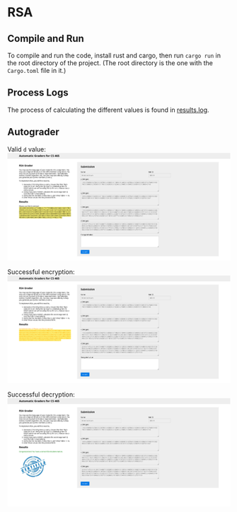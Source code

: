# RSA

## Compile and Run

To compile and run the code, install rust and cargo, then run `cargo run` in the root directory
of the project. (The root directory is the one with the `Cargo.toml` file in it.)

## Process Logs

The process of calculating the different values is found in [results.log](./results.log).

## Autograder

Valid `d` value:
![Valid d value](./valid-d-value.png)

Successful encryption:
![Successful encryption](./success-encrypt.png)

Successful decryption:
![Successful decryption](./success-decrypt.png)
